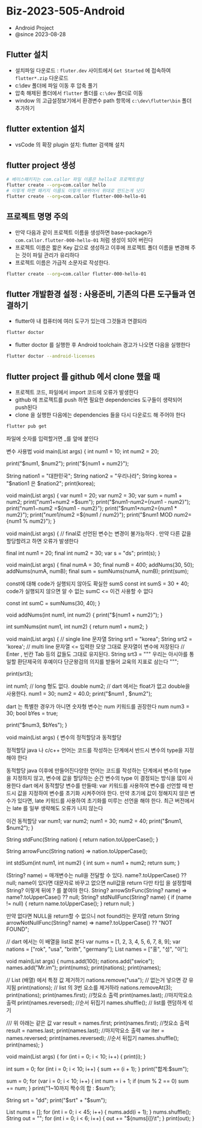 # Biz-2023-505-Android

- Android Project
- @since 2023-08-28

## Flutter 설치

- 설치파일 다운로드 : `fluter.dev` 사이트에서 `Get Started` 에 접속하여 `flutter*.zip` 다운로드
- c:\dev 폴더에 파일 이동 후 압축 풀기
- 압축 해제된 폴더에서 `flutter` 폴더를 `c:\dev` 폴더로 이동
- window 의 고급설정보기에서 환경변수 path 항목에 `c:\dev\flutter\bin` 폴더 추가하기

## flutter extention 설치

- vsCode 의 확장 plugin 설치: flutter 검색해 설치

## flutter project 생성

```bash
# 베이스패키지는 com.callor 파일 이름은 hello로 프로젝트생성
flutter create --org=com.callor hello
# 이렇게 하면 패키지 이름도 이렇게 바뀌어서 위대로 만드는게 낫다
flutter create --org=com.callor flutter-000-hello-01
```

## 프로젝트 명명 주의

- 만약 다음과 같이 프로젝트 이름을 생성하면 base-package가
  `com.callor.flutter-000-hello-01` 처럼 생성이 되어 버린다
- 프로젝트 이름은 짧은 Key 값으로 생성하고 이후에 프로젝트 폴더 이름을 변경해 주는 것이 파일 관리가 유리하다
- 프로젝트 이름은 가급적 소문자로 작성한다.

```bash
flutter create --org=com.callor flutter-000-hello-01
```

## flutter 개발환경 설정 : 사용준비, 기존의 다른 도구들과 연결하기

- flutter야 내 컴퓨터에 여러 도구가 있는데 그것들과 연결되라

```bash
flutter doctor

```

- flutter doctor 를 실행한 후 Android toolchain 경고가 나오면 다음을 실행한다

```bash
flutter doctor --android-licenses
```

## flutter project 를 github 에서 clone 했을 때

- 프로젝트 코드, 파일에서 import 코드에 오류가 발생한다
- github 에 프로젝트를 push 하면 필요한 dependencies 도구들이
  생략되어 push된다
- clone 을 실행한 다음에는 dependencies 들을 다시 다운로드 해 주어야 한다

```bash
flutter pub get
```

파일에 숫자를 입력할거면 \_를 앞에 붙인다

변수 사용법
void main(List<String> args) {
int num1 = 10;
int num2 = 20;

<!-- 변수와 연산식을 사용하는 방법 -->

print("$num1, $num2");
print("${num1 + num2}");

<!-- 문자열을 사용하는 방법 -->

String nation1 = "대한민국";
String nation2 = "우리나라";
String korea = "$nation1 은 $nation2";
print(korea);

<!-- JAVA 10 부터는 var 키워드 사용 가능 (숫자, 문자열)-->

void main(List<String> args) {
var num1 = 20;
var num2 = 30;
var sum = num1 + num2;
print("$num1+$num2 =$sum");
  print("$num1-$num2 =${num1 - num2}");
print("$num1-$num2 =${num1 - num2}");
  print("$num1*$num2 =${num1 * num2}");
print("$num1/$num2 =${num1 / num2}");
  print("$num1 MOD $num2 =${num1 % num2}");
}

<!-- final 로 선언하면 변경이 불가능하다 -->

void main(List<String> args) {
// final로 선언된 변수는 변경이 불가능하다 . 만약 다른 값을 할당할려고 하면 오류가 발생한다

final int num1 = 20;
final int num2 = 30;
var s = "ds";
print(s);
}

<!-- 메서드 활용 return은 변수에 저장 후 변수를 return
final 뒤에 속성 타입이 없는데 메서드 에서 지정한 값에 따라 타입이 결정된다.
 -->
<!-- final과 const

  Dart 의 final 선언문과 const 선언문

  final
  final 선언문은 java, 일반적인 프로그래밍 언어의 final 적인 성질을 갖는
  변수 선언문이다. 한번 값을 할당(set) 하면 다시 값을 변경할 수 없다.

  const
  const 선언문은 겉보기는 final 과 유사하게 한 번 값을 할당 (set) 하면
  다시 값을 값을 변경 할 수 없다.
  또한 const 선언문은 함수의 return 값을 받을 수 없다.
  const 선언문은 코드가 실행괴기 전에 확정적인 값을 저장하는 용도이다.
  C/C++ 언어의 #define 명령문과 같은 성질이다.

  매직 리터럴 : "" 로 묶인 문자열, 직접 사용한 숫자값 등
  매직 리터럴은 실제 코드가 작동되는 과정에서 오류를 일으킬
  수 있는 정황을 가지고 있다. 그래서 이러한 매직 리터럴을 final 형식의
  변수에 저장하고 오류가 나는 것을 방지하는 방법이 사용된다

  Dart 에서는 매직 리터럴 값을 저장하는 변수에는 const 선언문을 부착한다

  const 선언문은 코드가 실행되기 전에 값이 확정적인 경우에 사용하는 키워드이다.

 const에 대해
 code가 실행되지 않아도 확실한 sumS
 const int sumS = 30 + 40;
 code가 실행되지 않으면 알 수 없는 sumC <= 이건 사용할 수 없다
  const int sumC = sumNums(30, 40);


 -->

void main(List<String> args) {
final numA = 30;
final numB = 400;
addNums(30, 50);
addNums(numA, numB);
final sum = sumNums(numA, numB);
print(sum);

const에 대해
code가 실행되지 않아도 확실한 sumS
const int sumS = 30 + 40;
code가 실행되지 않으면 알 수 없는 sumC <= 이건 사용할 수 없다

<!-- 메서드도 변수도 const 에는 저장할 수 없다 -->

const int sumC = sumNums(30, 40);
}

void addNums(int num1, int num2) {
print("${num1 + num2}");
}

int sumNums(int num1, int num2) {
return num1 + num2;
}

<!-- dart-000-hello 의hell_05.dart -->
<!-- multi line과 num 타입 그리고 bool 타입 -->

void main(List<String> args) {
// single line 문자열
String srt1 = "korea";
String srt2 = 'korea';
// multi line 문자열 <= 입력한 모양 그대로 문자열이 변수에 저장된다
// Enter , 빈칸 Tab 등의 값들도 그대로 유지된다.
String srt3 = """
우리는 아시아를 통일할 환단제국의 후예이다
단군왕검의 의지를 받들어 교육의 지표로 삼는다
""";

print(srt3);

int num1; // long 형도 없다.
double num2; // dart 에서는 float가 없고 double을 사용한다.
num1 = 30;
num2 = 40.0;
print("$num1 , $num2");

dart 는 특별한 경우가 아니면 숫자형 변수는 num 키워드를 권장한다
num num3 = 30;
bool bYes = true;

print("$num3, $bYes");
}

<!-- 정적할당과 동적할당 -->

void main(List<String> args) {
변수의 정적할당과 동적할당

정적할당
java 나 c/c++ 언어는 코드를 작성하는 단계에서
반드시 변수의 type을 지정해야 한다

동적할당
java 이후에 만들어진다양한 언어는 코드를 작성하는
단계에서 변수의 type 을 지정하지 않고, 변수에 값을 할당하는 순간
변수의 type 이 결정되는 방식을 많이 사용한다
dart 에서 동적할당 변수를 만들때:
var 키워드를 사용하여 변수를 선언할 때
반드시 값을 지정하여 변수를 초기화 시켜주어야 한다.
만약 초기에 값이 정해지지 않은 변수가 있다면, late 키워드를 사용하여
초기화를 미루는 선언을 해야 한다.
최근 버전에서는 late 를 일부 생략해도 오류가 나지 않는다

이건 동적할당
var num1;
var num2;
num1 = 30;
num2 = 40;
print("$num1, $num2");
}

<!-- 매개변수에 ? 를 넣으면 null값을  return 할 수 있다 -->

String stdFunc(String nation) {
return nation.toUpperCase();
}

String arrowFunc(String nation) => nation.toUpperCase();

int stdSum(int num1, int num2) {
int sum = num1 + num2;
return sum;
}

(String? name) = 매개변수는 null을 전달할 수 있다.
name?.toUpperCase() ?? null; name이 있다면 대문자로 바꾸고 없으면 null값을 return
다만 타입 을 설정할때 String? 이렇게 뒤에 ? 를 붙여야 한다.
String? arrowStrFunc(String? name) => name?.toUpperCase() ?? null;
String? stdNullFunc(String? name) {
if (name != null) {
return name.toUpperCase();
}
return null;
}

만약 없다면 NULL을 return할 수 없으니 not found라는 문자열 return
String arrowNotNullFunc(String? name) => name?.toUpperCase() ?? "NOT FOUND";

<!-- 배열(list) 출력하는 방법 -->

// dart 에서는 이 배열을 list로 본다
var nums = [1, 2, 3, 4, 5, 6, 7, 8, 9];
var nations = ["rok", "usa", "brith", "germany"];
List<String> names = ["홍", "성", "이"];

void main(List<String> args) {
nums.add(100);
nations.add("swice");
names.add("Mr.im");
print(nums);
print(nations);
print(names);

// List (배열) 에서 특정 값 제거하기
nations.remove("usa"); // 없는거 넣으면 걍 유지됨
print(nations);
// list 의 3번 요소를 제거하라
nations.removeAt(3);
print(nations);
print(names.first); //첫요소 출력
print(names.last); //마지막요소 출력
print(names.reversed); //순서 뒤집기
names.shuffle(); // list를 랜덤하게 섞기

/// 위 아래는 같은 값
var result = names.first;
print(names.first); //첫요소 출력
result = names.last;
print(names.last); //마지막요소 출력
var iter = names.reversed;
print(names.reversed); //순서 뒤집기
names.shuffle();
print(names);
}

<!-- shuffle 로 랜덤한 숫자 6자리 뽑기 -->

void main(List<String> args) {
for (int i = 0; i < 10; i++) {
print(i);
}

int sum = 0;
for (int i = 0; i < 10; i++) {
sum += (i + 1);
}
print("합계:$sum");

sum = 0;
for (var i = 0; i < 10; i++) {
int num = i + 1;
if (num % 2 == 0) sum += num;
}
print("1~10까지 짝수의 합 : $sum");

String srt = "dd";
print("$srt" + "$sum");

List<int> nums = [];
for (int i = 0; i < 45; i++) {
nums.add(i + 1);
}
nums.shuffle();
String out = "";
for (int i = 0; i < 6; i++) {
out += "${nums[i]}\t";
}
print(out);
}
